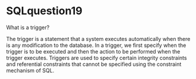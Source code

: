 # SQLquestion19
What is a trigger?


The trigger is a statement that a system executes automatically when there is any modification to the database. In a trigger, we first specify when the trigger is to be executed and then the action to be performed when the trigger executes. Triggers are used to specify certain integrity constraints and referential constraints that cannot be specified using the constraint mechanism of SQL.
